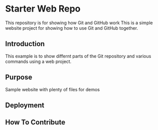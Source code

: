 # Starter Web Repo

This repository is for showing how Git and GitHub work
This is a simple website project for showing how to	use Git and GitHub together.

## Introduction

This example is to show differnt parts of the Git repository and various commands using a web project.

## Purpose

Sample website with plenty of files for demos

## Deployment

## How To Contribute
